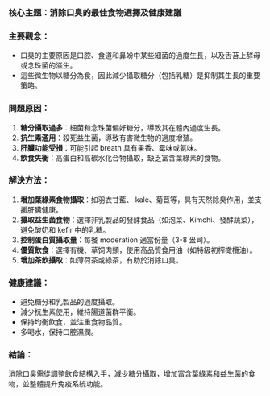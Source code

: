 ### 核心主題：消除口臭的最佳食物選擇及健康建議

### 主要觀念：
- 口臭的主要原因是口腔、食道和鼻竕中某些細菌的過度生長，以及舌苔上酵母或念珠菌的滋生。
- 這些微生物以糖分為食，因此減少攝取糖分（包括乳糖）是抑制其生長的重要策略。

### 問題原因：
1. **糖分攝取過多**：細菌和念珠菌偏好糖分，導致其在體內過度生長。
2. **抗生素濫用**：殺死益生菌，導致有害微生物的過度增殖。
3. **肝臟功能受損**：可能引起 breath 具有果香、霉味或氨味。
4. **飲食失衡**：高蛋白和高碳水化合物攝取，缺乏富含葉綠素的食物。

### 解決方法：
1. **增加葉綠素食物攝取**：如羽衣甘藍、 kale、菊苣等，具有天然除臭作用，並支援肝臟健康。
2. **攝取益生菌食物**：選擇非乳製品的發酵食品（如泡菜、Kimchi、發酵蔬菜），避免酸奶和 kefir 中的乳糖。
3. **控制蛋白質攝取量**：每餐 moderation 適當份量（3-8 盎司）。
4. **優質飲食**：選擇有機、草饲肉類，使用高品質食用油（如特級初榨橄欖油）。
5. **增加茶飲攝取**：如薄荷茶或綠茶，有助於消除口臭。

### 健康建議：
- 避免糖分和乳製品的過度攝取。
- 減少抗生素使用，維持腸道菌群平衡。
- 保持均衡飲食，並注重食物品質。
- 多喝水，保持口腔濕潤。

### 結論：
消除口臭需從調整飲食結構入手，減少糖分攝取，增加富含葉綠素和益生菌的食物，並整體提升免疫系統功能。
